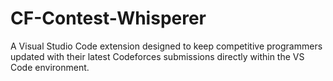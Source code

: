 # CF-Contest-Whisperer
A Visual Studio Code extension designed to keep competitive programmers updated with their latest Codeforces submissions directly within the VS Code environment.
